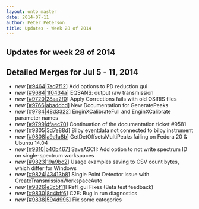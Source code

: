 ```yaml
---
layout: onto_master
date: 2014-07-11
author: Peter Peterson
title: Updates - Week 28 of 2014
---
```

Updates for week 28 of 2014
---------------------------

Detailed Merges for Jul 5 - 11, 2014
------------------------------------
* *new* \[[#9464](http://trac.mantidproject.org/mantid/ticket/9464)\|[7ad7f12](https://github.com/mantidproject/mantid/commit/7ad7f124a53dc2441cce769fa86999c10ae2d1be)\] Add options to PD reduction gui
* *new* \[[#9684](http://trac.mantidproject.org/mantid/ticket/9684)\|[1f0434a](https://github.com/mantidproject/mantid/commit/1f0434a5a13af16f8b23564d407bd75dfcc38aa3)\] EQSANS: output raw transmission
* *new* \[[#9720](http://trac.mantidproject.org/mantid/ticket/9720)\|[28aa2f0](https://github.com/mantidproject/mantid/commit/28aa2f03e027e4351b93cacdfda37e2347f487cc)\] Apply Corrections fails with old OSIRIS files
* *new* \[[#9766](http://trac.mantidproject.org/mantid/ticket/9766)\|[abaddcd](https://github.com/mantidproject/mantid/commit/abaddcd2bf1a73fd00ce1d09bd59d23d0a323ea9)\] New Documentation for GeneratePeaks
* *new* \[[#9784](http://trac.mantidproject.org/mantid/ticket/9784)\|[48d3322](https://github.com/mantidproject/mantid/commit/48d3322db568f6b3ff50136d0eb50bc0e275e1fd)\] EnginXCalibrateFull and EnginXCalibrate parameter names
* *new* \[[#9799](http://trac.mantidproject.org/mantid/ticket/9799)\|[dfaec70](https://github.com/mantidproject/mantid/commit/dfaec7050157c227a25bcb0ec1774d6c4e85a010)\] Continuation of the documentation ticket #9581
* *new* \[[#9805](http://trac.mantidproject.org/mantid/ticket/9805)\|[3d7e88d](https://github.com/mantidproject/mantid/commit/3d7e88d792dedec19974dd94c6033f088ddfc35d)\] Bilby eventdata not connected to bilby instrument
* *new* \[[#9808](http://trac.mantidproject.org/mantid/ticket/9808)\|[a9a1a8b](https://github.com/mantidproject/mantid/commit/a9a1a8b84830129e9bb88c3f7ff7eddbbd0a872f)\] GetDetOffsetsMultiPeaks failing on Fedora 20 &amp; Ubuntu 14.04
* *new* \[[#9810](http://trac.mantidproject.org/mantid/ticket/9810)\|[b40b467](https://github.com/mantidproject/mantid/commit/b40b467bbb27c0c1ee8c5346e32140df9788781c)\] SaveASCII: Add option to not write spectrum ID on single-spectrum workspaces
* *new* \[[#9823](http://trac.mantidproject.org/mantid/ticket/9823)\|[19a9bc2](https://github.com/mantidproject/mantid/commit/19a9bc230ecf26c83b82ae46bf0c4cdfbe702be5)\] Usage examples saving to CSV count bytes, which differ for Windows
* *new* \[[#9824](http://trac.mantidproject.org/mantid/ticket/9824)\|[43413b8](https://github.com/mantidproject/mantid/commit/43413b83fa5c3a6056ec9ffd3d31cee6bdf84568)\] Single Point Detector issue with CreateTransmissionWorkspaceAuto
* *new* \[[#9826](http://trac.mantidproject.org/mantid/ticket/9826)\|[e3c5f11](https://github.com/mantidproject/mantid/commit/e3c5f11db307f3e4f9b2a358d3d5ee6a65dbe323)\] Refl_gui Fixes (Beta test feedback)
* *new* \[[#9830](http://trac.mantidproject.org/mantid/ticket/9830)\|[8c4bff6](https://github.com/mantidproject/mantid/commit/8c4bff6605cf9fa032c1c02224332244377bb1c6)\] C2E: Bug in run diagnostics
* *new* \[[#9838](http://trac.mantidproject.org/mantid/ticket/9838)\|[594d995](https://github.com/mantidproject/mantid/commit/594d995be0008201ee144e7ceb7cfc4a6176efd5)\] Fix some categories
